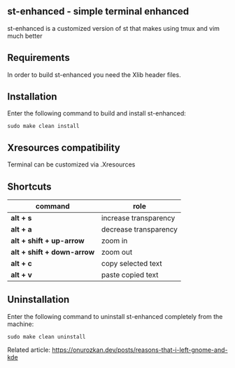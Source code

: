 st-enhanced - simple terminal enhanced
--------------------
st-enhanced is a customized version of st that makes using tmux and vim much better

Requirements
------------
In order to build st-enhanced you need the Xlib header files.

Installation
------------
Enter the following command to build and install st-enhanced:

    sudo make clean install

Xresources compatibility
------------
Terminal can be customized via .Xresources

Shortcuts
------------
| command								    | role						                |
| -											| -										    |
| **alt + s**								| increase transparency			            |
| **alt + a**								| decrease transparency		                |
| **alt + shift + up-arrow**				| zoom in									|
| **alt + shift + down-arrow**				| zoom out					                |
| **alt + c**								| copy selected text			            |
| **alt + v**								| paste copied text			                |

Uninstallation
------------
Enter the following command to uninstall st-enhanced completely from the machine:

    sudo make clean uninstall

Related article: https://onurozkan.dev/posts/reasons-that-i-left-gnome-and-kde
